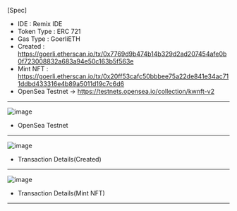 [Spec]</br>
- IDE : Remix IDE
- Token Type : ERC 721
- Gas Type : GoerliETH
- Created : https://goerli.etherscan.io/tx/0x7769d9b474b14b329d2ad207454afe0b0f723008832a683a94e50c163b5f563e
- Mint NFT : https://goerli.etherscan.io/tx/0x20ff53cafc50bbbee75a22de841e34ac711ddbd433316e4b89a5011d19c7c6d6
- OpenSea Testnet -> https://testnets.opensea.io/collection/kwnft-v2

---
![image](https://user-images.githubusercontent.com/48236887/202391082-e1176c14-da60-4588-8fac-4fd28a1526ec.png)
- OpenSea Testnet
---
![image](https://user-images.githubusercontent.com/48236887/202391199-81301ae1-c107-4d50-90e7-f2cd646ddc29.png)
- Transaction Details(Created)
---

![image](https://user-images.githubusercontent.com/48236887/202391031-ba7aea8f-6249-44c8-ae9b-8922b6c20c38.png)
- Transaction Details(Mint NFT)
---
